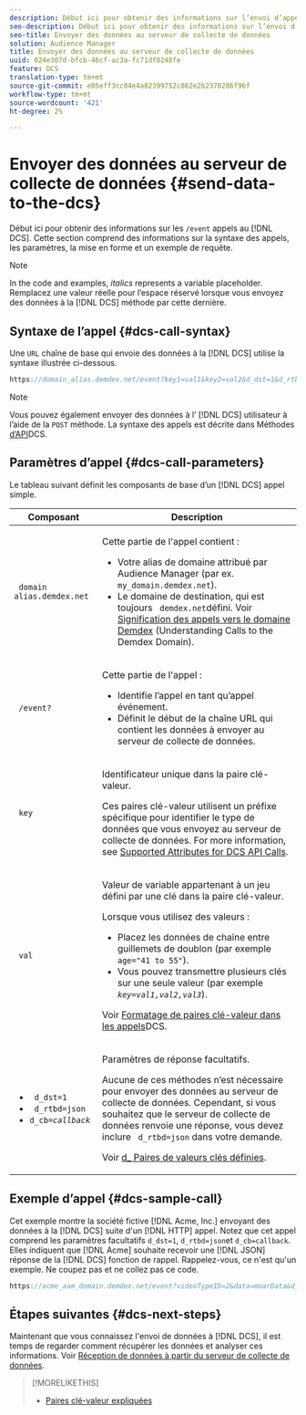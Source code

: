 ```yaml
---
description: Début ici pour obtenir des informations sur l’envoi d’appels /événement au serveur de collecte de données. Cette section comprend des informations sur la syntaxe des appels, les paramètres, la mise en forme et un exemple de requête.
seo-description: Début ici pour obtenir des informations sur l’envoi d’appels /événement au serveur de collecte de données. Cette section comprend des informations sur la syntaxe des appels, les paramètres, la mise en forme et un exemple de requête.
seo-title: Envoyer des données au serveur de collecte de données
solution: Audience Manager
title: Envoyer des données au serveur de collecte de données
uuid: 024e307d-bfcb-46cf-ac3a-fc71df0248fe
feature: DCS
translation-type: tm+mt
source-git-commit: e05eff3cc04e4a82399752c862e2b2370286f96f
workflow-type: tm+mt
source-wordcount: '421'
ht-degree: 2%

---
```



# Envoyer des données au serveur de collecte de données {#send-data-to-the-dcs}

Début ici pour obtenir des informations sur les `/event` appels au [!DNL DCS]. Cette section comprend des informations sur la syntaxe des appels, les paramètres, la mise en forme et un exemple de requête.

>[!NOTE]
>
>In the code and examples, *italics* represents a variable placeholder. Remplacez une valeur réelle pour l’espace réservé lorsque vous envoyez des données à la [!DNL DCS] méthode par cette dernière.

## Syntaxe de l’appel {#dcs-call-syntax}

Une `URL` chaîne de base qui envoie des données à la [!DNL DCS] utilise la syntaxe illustrée ci-dessous.

```js
https://domain_alias.demdex.net/event?key1=val1&key2=val2&d_dst=1&d_rtbd=json&d_cb=callback
```

>[!NOTE]
>
>Vous pouvez également envoyer des données à l’ [!DNL DCS] utilisateur à l’aide de la `POST` méthode. La syntaxe des appels est décrite dans Méthodes [d’API](../../../api/dcs-intro/dcs-api-reference/dcs-api-methods.md)DCS.

## Paramètres d’appel {#dcs-call-parameters}

Le tableau suivant définit les composants de base d’un [!DNL DCS] appel simple.

<table id="table_5F6A5B324EB848168543386516FBF384"> 
 <thead> 
  <tr> 
   <th colname="col1" class="entry"> Composant </th> 
   <th colname="col2" class="entry"> Description </th> 
  </tr> 
 </thead>
 <tbody> 
  <tr> 
   <td colname="col1"> <p> <code> domain alias.demdex.net</code> </p> </td> 
   <td colname="col2"> <p>Cette partie de l'appel contient : </p> <p> 
     <ul id="ul_3EDA9C7BA6794D06BCB07A75A9BD2372"> 
      <li id="li_74624CA78D6F4536A8164AE1FA1DECB9">Votre alias de domaine attribué par <span class="keyword"> Audience Manager</span> (par ex. <code> my_domain.demdex.net</code>). </li> 
      <li id="li_08ABE91CA247403AA480B3FB4BEF83BA">Le domaine de destination, qui est toujours <code> demdex.net</code>défini. Voir <a href="../../../reference/demdex-calls.md">Signification des appels vers le domaine Demdex</a> (Understanding Calls to the Demdex Domain). </li> 
     </ul> </p> </td> 
  </tr> 
  <tr> 
   <td colname="col1"> <p> <code> /event?</code> </p> </td> 
   <td colname="col2"> <p>Cette partie de l'appel : </p> <p> 
     <ul id="ul_6332444A305A4F12A7CBE471CA508516"> 
      <li id="li_1C5C111B2B0E4621B3FC0C20D6516041">Identifie l’appel en tant qu’appel événement. </li> 
      <li id="li_DBCE9B1C70604A629ECD7AC0A9052198">Définit le début de la chaîne URL qui contient les données à envoyer au <span class="wintitle"> serveur de collecte de données</span>. </li> 
     </ul> </p> </td> 
  </tr> 
  <tr> 
   <td colname="col1"> <p> <code> key</code> </p> </td> 
   <td colname="col2"> <p>Identificateur unique dans la paire clé-valeur. </p> <p>Ces paires clé-valeur utilisent un préfixe spécifique pour identifier le type de données que vous envoyez au <span class="wintitle"> serveur de collecte de données</span>. For more information, see <a href="../../../api/dcs-intro/dcs-api-reference/dcs-keys.md"> Supported Attributes for DCS API Calls</a>. </p> </td> 
  </tr> 
  <tr> 
   <td colname="col1"> <p> <code> val</code> </p> </td> 
   <td colname="col2"> <p>Valeur de variable appartenant à un jeu défini par une clé dans la paire clé-valeur. </p> <p>Lorsque vous utilisez des valeurs : </p> <p> 
     <ul id="ul_624DC78759F74AD8920220058E54E083"> 
      <li id="li_091E5B4820EC4A93B775433E428E74AB">Placez les données de chaîne entre guillemets de doublon (par exemple <code> age="41 to 55"</code>). </li> 
      <li id="li_C558E3BA6EE34413BBBB962D4CD0D10E">Vous pouvez transmettre plusieurs clés sur une seule valeur (par exemple <i><code>key</i>=<i>val1,val2,val3</i></code></i>). </li> 
     </ul> </p> <p>Voir <a href="../../../api/dcs-intro/dcs-api-reference/dcs-key-format.md"> Formatage de paires clé-valeur dans les appels</a>DCS. </p> </td>
  </tr> 
  <tr> 
   <td colname="col1"> <p> 
     <ul id="ul_36E2C1A0538D4D2C94DFC1335720A524"> 
      <li id="li_8902EED431CE4F0189A94868FA52DB1F"> <code> d_dst=1</code> </li> 
      <li id="li_4B6B29499D444E31808DE0A9AA0442D0"> <code> d_rtbd=json</code> </li> 
      <li id="li_3430CD0438604B83BE6437E6EC480816"> <code>d_cb=<i>callback</i></code> </li>
     </ul> </p> </td> 
   <td colname="col2"> <p>Paramètres de réponse facultatifs. </p> <p> Aucune de ces méthodes n’est nécessaire pour envoyer des données au <span class="wintitle"> serveur de collecte de données</span>. Cependant, si vous souhaitez que le serveur de collecte de données <span class="wintitle"> renvoie une réponse, vous devez inclure</span> <code> d_rtbd=json</code> dans votre demande. </p> <p>Voir <a href="../../../api/dcs-intro/dcs-api-reference/dcs-keys.md#d-attributes"> d_ Paires de valeurs clés définies</a>. </p> </td> 
  </tr>
 </tbody>
</table>

## Exemple d’appel {#dcs-sample-call}

Cet exemple montre la société fictive [!DNL Acme, Inc.] envoyant des données à la [!DNL DCS] suite d&#39;un [!DNL HTTP] appel. Notez que cet appel comprend les paramètres facultatifs `d_dst=1`, `d_rtbd=json`et `d_cb=callback`. Elles indiquent que [!DNL Acme] souhaite recevoir une [!DNL JSON] réponse de la [!DNL DCS] fonction de rappel. Rappelez-vous, ce n&#39;est qu&#39;un exemple. Ne coupez pas et ne collez pas ce code.

```js
https://acme_aam_domain.demdex.net/event?videoTypeID=2&data=moarData&d_dst=1&d_rtbd=json&d_cb=acme_callback
```

## Étapes suivantes {#dcs-next-steps}

Maintenant que vous connaissez l&#39;envoi de données à [!DNL DCS], il est temps de regarder comment récupérer les données et analyser ces informations. Voir [Réception de données à partir du serveur de collecte de données](../../../api/dcs-intro/dcs-event-calls/dcs-url-receive.md).

>[!MORELIKETHIS]
>
>* [Paires clé-valeur expliquées](../../../reference/key-value-pairs-explained.md)

